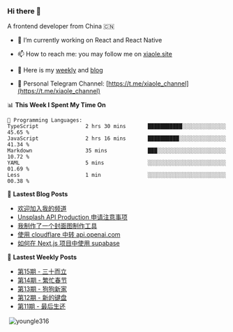 <h3>Hi there 👋</h3>

A frontend developer from China 🇨🇳

- 🔭 I’m currently working on React and React Native

- 📫 How to reach me: you may follow me on [xiaole.site](https://xiaole.site)

- 📝 Here is my [weekly](https://weekly.xiao.site) and [blog](https://blog.xiaole.site)

- 💬 Personal Telegram Channel: [https://t.me/xiaole_channel](https://t.me/xiaole_channel)
</p>

<!--START_SECTION:waka-->
📊 **This Week I Spent My Time On** 

```text
💬 Programming Languages: 
TypeScript               2 hrs 30 mins       ███████████░░░░░░░░░░░░░░   45.65 % 
JavaScript               2 hrs 16 mins       ██████████░░░░░░░░░░░░░░░   41.34 % 
Markdown                 35 mins             ███░░░░░░░░░░░░░░░░░░░░░░   10.72 % 
YAML                     5 mins              ░░░░░░░░░░░░░░░░░░░░░░░░░   01.69 % 
Less                     1 min               ░░░░░░░░░░░░░░░░░░░░░░░░░   00.38 % 
```


<!--END_SECTION:waka-->

📖 **Lastest Blog Posts**
<!-- BLOG-POST-LIST:START -->
- [欢迎加入我的频道](https://blog.xiaole.site/posts/welcome-join-my-channel)
- [Unsplash API Production 申请注意事项](https://blog.xiaole.site/posts/unsplash-api-production-application-guidelines)
- [我制作了一个封面图制作工具](https://blog.xiaole.site/posts/i-made-a-cover-image-creation-tool)
- [使用 cloudflare 中转 api.openai.com](https://blog.xiaole.site/posts/use-cloudflare-as-a-proxy-for-api-openai-com)
- [如何在 Next.js 项目中使用 supabase](https://blog.xiaole.site/posts/how-to-use-supabase-in-a-nextjs-project)
<!-- BLOG-POST-LIST:END -->

🦄 **Lastest Weekly Posts**
<!-- WEEKLY-POST-LIST:START -->
- [第15期 -  三十而立](https://weekly.xiaole.site/posts/thirty-is-the-age-of-independence)
- [第14期 - 繁忙春节](https://weekly.xiaole.site/posts/busy-spring-festival)
- [第13期 - 狗狗新家](https://weekly.xiaole.site/posts/puppy-new-house)
- [第12期 - 新的键盘](https://weekly.xiaole.site/posts/new-keyboard)
- [第11期 - 最后生还](https://weekly.xiaole.site/posts/last-of-us)
<!-- WEEKLY-POST-LIST:END -->

<p>&nbsp;<img align="center" src="https://github-readme-stats.vercel.app/api?username=youngle316&show_icons=true&locale=en" alt="youngle316" /></p>
